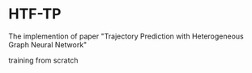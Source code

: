 # HTF-TP

The implemention of paper "Trajectory Prediction with Heterogeneous Graph Neural Network" 


training from scratch

